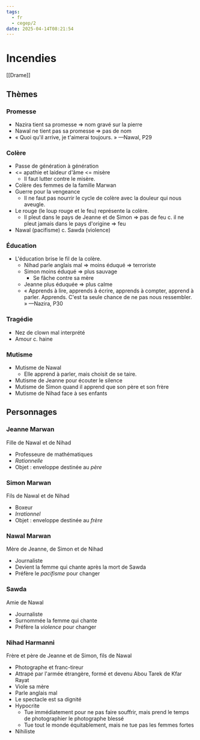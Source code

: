 ```yaml
---
tags:
  - fr
  - cegep/2
date: 2025-04-14T08:21:54
---
```


# Incendies

[[Drame]]

## Thèmes

### Promesse

- Nazira tient sa promesse => nom gravé sur la pierre
- Nawal ne tient pas sa promesse => pas de nom
- « Quoi qu'il arrive, je t'aimerai toujours. » —Nawal, P29

### Colère

- Passe de génération à génération
- <= apathie et laideur d'âme <= misère
	- Il faut lutter contre le misère.
- Colère des femmes de la famille Marwan
- Guerre pour la vengeance
	- Il ne faut pas nourrir le cycle de colère avec la douleur qui nous aveugle.
- Le rouge (le loup rouge et le feu) représente la colère.
	- Il pleut dans le pays de Jeanne et de Simon => pas de feu c. il ne pleut jamais dans le pays d'origine => feu
- Nawal (pacifisme) c. Sawda (violence)

### Éducation

- L'éducation brise le fil de la colère.
	- Nihad parle anglais mal => moins éduqué => terroriste
	- Simon moins éduqué => plus sauvage
		- Se fâche contre sa mère
	- Jeanne plus éduquée => plus calme
	- « Apprends à lire, apprends à écrire, apprends à compter, apprend à parler. Apprends. C'est ta seule chance de ne pas nous ressembler. » —Nazira, P30

### Tragédie

- Nez de clown mal interprété
- Amour c. haine

### Mutisme

- Mutisme de Nawal
	- Elle apprend à parler, mais choisit de se taire.
- Mutisme de Jeanne pour écouter le silence
- Mutisme de Simon quand il apprend que son père et son frère
- Mutisme de Nihad face à ses enfants

## Personnages

### Jeanne Marwan

Fille de Nawal et de Nihad

- Professeure de mathématiques
- *Rationnelle*
- Objet : enveloppe destinée au *père*

### Simon Marwan

Fils de Nawal et de Nihad

- Boxeur
- *Irrationnel*
- Objet : enveloppe destinée au *frère*

### Nawal Marwan

Mère de Jeanne, de Simon et de Nihad

- Journaliste
- Devient la femme qui chante après la mort de Sawda
- Préfère le *pacifisme* pour changer

### Sawda

Amie de Nawal

- Journaliste
- Surnommée la femme qui chante
- Préfère la *violence* pour changer

### Nihad Harmanni

Frère et père de Jeanne et de Simon, fils de Nawal

- Photographe et franc-tireur
- Attrapé par l'armée étrangère, formé et devenu Abou Tarek de Kfar Rayat
- Viole sa mère
- Parle anglais mal
- Le spectacle est sa dignité
- Hypocrite
	- Tue immédiatement pour ne pas faire souffrir, mais prend le temps de photographier le photographe blessé
	- Tue tout le monde équitablement, mais ne tue pas les femmes fortes
- Nihiliste
